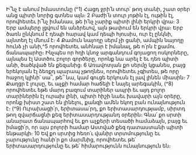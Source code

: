 
Ի՞նչ է անում իմաստունը
(^1) Հացդ ջրի՛ն տուր՝ թող տանի, շատ օրեր անց պիտի նորից գտնես այն։ 2 Բաժի՛ն տուր յոթին էլ, ութին էլ, որովհետեւ
ի՞նչ իմանաս, թե ի՛նչ չարիք պիտի լինի երկրի վրա։ 3 Երբ ամպերը լցվում են անձրեւով, այն թափում են երկրի վրա։ Երբ
ծառն ընկնում է դեպի հարավ կամ դեպի հյուսիս, ուր էլ ընկնի, այնտեղ էլ մնում է։ 4 Քամուն նայողը սերմ չի ցանի,
ամպին նայողը հունձ չի անի,^5 որովհետեւ անհնար է իմանալ, թե ո՛րն է քամու ճանապարհը։ Ինչպես որ հղի կնոջ
արգանդում գոյացող ոսկորները, այնպես էլ Աստծու բոլոր գործերը, որոնք նա արել է եւ դեռ պիտի անի, ծածկված են
քեզանից։ 6 Առավոտյան քո սերմը կցանես, բայց երեկոյան էլ ձեռքդ պարապ չթողնես, որովհետեւ չգիտես, թե որը հաջող
կլինի՝ սա՞, թե՞ նա, կամ գուցե երկուսն էլ լավ լինեն միասին։ 7 Քաղցր է լույսը, եւ աչքի համար հաճելի է նայել արեգակին,
(^8) որովհետեւ եթե մարդ բազում տարիներ ապրի եւ այդ բոլոր տարիներին էլ ուրախ լինի, պիտի հիշի նաեւ խավարի այն
օրերը, որոնք խիստ շատ են լինելու, քանզի ամեն եկող բան ունայնություն է։
(^9) Ուրախացի՛ր, երիտասա՛րդ, քո երիտասարդությամբ, սիրտդ թող զվարճացնի քեզ երիտասարդությանդ օրերին։
Գնա՛ քո սրտի անարատ ճանապարհով եւ քո աչքերի տեսածի համաձայն, բայց եւ իմացի՛ր, որ այս բոլորի համար
Աստված քեզ դատաստանի պիտի ենթարկի։ 10 Եվ քո սրտից հեռո՛ւ վանիր տրտմությունը եւ չարությունը հանի՛ր քո
մարմնից, որովհետեւ թե՛ երիտասարդությունը եւ թե՛ հիմարությունն ունայնություն են։
